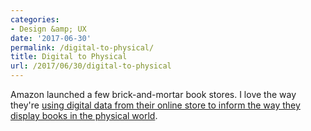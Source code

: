 ```yaml
---
categories:
- Design &amp; UX
date: '2017-06-30'
permalink: /digital-to-physical/
title: Digital to Physical
url: /2017/06/30/digital-to-physical
---
```


Amazon launched a few brick-and-mortar book stores. I love the way they're <a href="https://twitter.com/fighto/status/848624399024611330">using digital data from their online store to inform the way they display books in the physical world</a>.